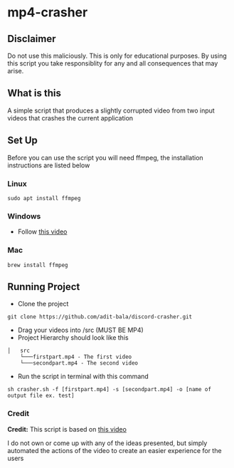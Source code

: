# mp4-crasher

## Disclaimer

Do not use this maliciously. This is only for educational purposes. By using this script you take responsiblity for any and all consequences that may arise.

## What is this

A simple script that produces a slightly corrupted video from two input videos that crashes the current application

## Set Up

Before you can use the script you will need ffmpeg, the installation instructions are listed below

### Linux

```
sudo apt install ffmpeg
```

### Windows

- Follow [this video](https://www.youtube.com/watch?v=r1AtmY-RMyQ&t=0s)

### Mac

```
brew install ffmpeg
```

## Running Project

- Clone the project

```
git clone https://github.com/adit-bala/discord-crasher.git
```

- Drag your videos into /src (MUST BE MP4)
- Project Hierarchy should look like this

```
│   src
    └───firstpart.mp4 - The first video
    └───secondpart.mp4 - The second video
```

- Run the script in terminal with this command

```
sh crasher.sh -f [firstpart.mp4] -s [secondpart.mp4] -o [name of output file ex. test]
```

### Credit

**Credit:** This script is based on [this video](https://www.youtube.com/watch?v=jlavvmSmgO0)

I do not own or come up with any of the ideas presented, but simply automated the actions of the video to create an easier experience for the users
